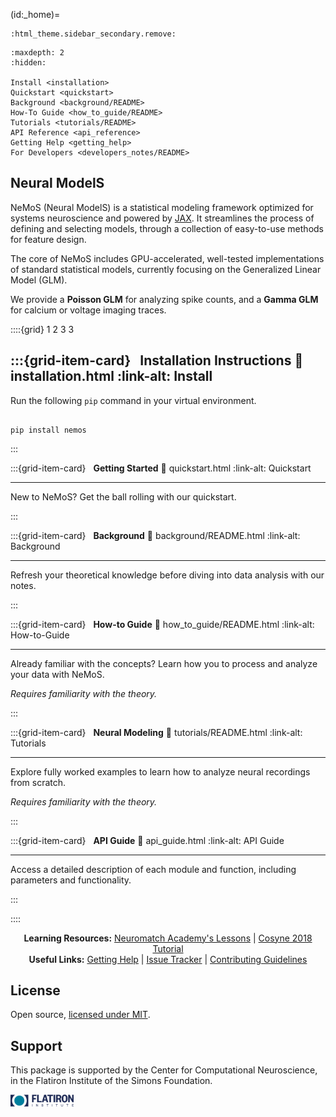 (id:_home)=

```{eval-rst}
:html_theme.sidebar_secondary.remove:
```


```{toctree}
:maxdepth: 2
:hidden:

Install <installation>
Quickstart <quickstart>
Background <background/README>
How-To Guide <how_to_guide/README>
Tutorials <tutorials/README>
API Reference <api_reference>
Getting Help <getting_help>
For Developers <developers_notes/README>
```


## __Neural ModelS__


NeMoS (Neural ModelS) is a statistical modeling framework optimized for systems neuroscience and powered by [JAX](https://jax.readthedocs.io/en/latest/). 
It streamlines the process of defining and selecting models, through a collection of easy-to-use methods for feature design.

The core of NeMoS includes GPU-accelerated, well-tested implementations of standard statistical models, currently 
focusing on the Generalized Linear Model (GLM). 

We provide a **Poisson GLM** for analyzing spike counts, and a **Gamma GLM** for calcium or voltage imaging traces.


::::{grid} 1 2 3 3

:::{grid-item-card} <span class="iconify" data-icon="mdi:hammer-wrench"></span> &nbsp; **Installation Instructions**
:link: installation.html
:link-alt: Install
---

Run the following `pip` command in your virtual environment.

```{code-block}

pip install nemos

```

:::

:::{grid-item-card} <span class="iconify" data-icon="mdi:clock-fast"></span> &nbsp; **Getting Started**
:link: quickstart.html
:link-alt: Quickstart

---

New to NeMoS? Get the ball rolling with our quickstart.

:::

:::{grid-item-card} <span class="iconify" data-icon="mdi:book-open-variant-outline"></span> &nbsp; **Background**
:link: background/README.html
:link-alt: Background

---

Refresh your theoretical knowledge before diving into data analysis with our notes.

:::

:::{grid-item-card} <span class="iconify" data-icon="mdi:lightbulb-on-10"></span> &nbsp; **How-to Guide**
:link: how_to_guide/README.html
:link-alt: How-to-Guide

---

Already familiar with the concepts? Learn how you to process and analyze your data with NeMoS.


<div class="card-footer-content">

*Requires familiarity with the theory.*

</div>

:::

:::{grid-item-card} <span class="iconify" data-icon="mdi:brain"></span> &nbsp; **Neural Modeling**
:link: tutorials/README.html
:link-alt: Tutorials

---

Explore fully worked examples to learn how to analyze neural recordings from scratch.

<div class="card-footer-content">

*Requires familiarity with the theory.*

</div>

:::

:::{grid-item-card} <span class="iconify" data-icon="mdi:cog"></span> &nbsp; **API Guide**
:link: api_guide.html
:link-alt: API Guide

---

Access a detailed description of each module and function, including parameters and functionality.

:::

::::


<div style="text-align: center;">

__Learning Resources:__ [<span class="iconify" data-icon="mdi:book-open-variant-outline"></span> Neuromatch Academy's Lessons](https://compneuro.neuromatch.io/tutorials/W1D3_GeneralizedLinearModels/student/W1D3_Tutorial1.html) | [<span class="iconify" data-icon="mdi:youtube"></span> Cosyne 2018 Tutorial](https://www.youtube.com/watch?v=NFeGW5ljUoI&t=424s) <br> 
__Useful Links:__ [<span class="iconify" data-icon="mdi:chat-question"></span> Getting Help](getting_help.md) | [<span class="iconify" data-icon="mdi:alert-circle-outline"></span> Issue Tracker](https://github.com/flatironinstitute/nemos/issues) | [<span class="iconify" data-icon="mdi:order-bool-ascending-variant"></span> Contributing Guidelines](https://github.com/flatironinstitute/nemos/blob/main/CONTRIBUTING.md)

</div>


## <span class="iconify" data-icon="mdi:scale-balance" style="width: 1em"></span>  __License__

Open source, [licensed under MIT](https://github.com/flatironinstitute/nemos/blob/main/LICENSE).


## Support

This package is supported by the Center for Computational Neuroscience, in the Flatiron Institute of the Simons Foundation.  

<img src="assets/CCN-logo-wText.png" width="20%" alt="Flatiron Center for Computational Neuroscience logo."> 
